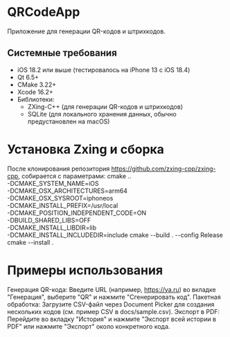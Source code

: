 # QRCodeApp
Приложение для генерации QR-кодов и штрихкодов.

## Системные требования
- iOS 18.2 или выше (тестировалось на iPhone 13 с iOS 18.4)
- Qt 6.5+
- CMake 3.22+
- Xcode 16.2+
- Библиотеки:
  - ZXing-C++ (для генерации QR-кодов и штрихкодов)
  - SQLite (для локального хранения данных, обычно предустановлен на macOS)

# Установка Zxing и сборка
После клонирования репозитория https://github.com/zxing-cpp/zxing-cpp, собирается с параметрами:
cmake .. \
  -DCMAKE_SYSTEM_NAME=iOS \
  -DCMAKE_OSX_ARCHITECTURES=arm64 \
  -DCMAKE_OSX_SYSROOT=iphoneos \
  -DCMAKE_INSTALL_PREFIX=/usr/local \
  -DCMAKE_POSITION_INDEPENDENT_CODE=ON \
  -DBUILD_SHARED_LIBS=OFF \
  -DCMAKE_INSTALL_LIBDIR=lib \
  -DCMAKE_INSTALL_INCLUDEDIR=include
cmake --build . --config Release
cmake --install .

# Примеры использования
Генерация QR-кода: Введите URL (например, https://ya.ru) во вкладке "Генерация", выберите "QR" и нажмите "Сгенерировать код".
Пакетная обработка: Загрузите CSV-файл через Document Picker для создания нескольких кодов (см. пример CSV в docs/sample.csv).
Экспорт в PDF: Перейдите во вкладку "История" и нажмите "Экспорт всей истории в PDF" или нажмите "Экспорт" около конкретного кода. 
